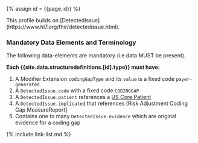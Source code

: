 
{% assign id = {{page.id}} %}
<div class="bg-info" markdown="1">
This profile builds on [DetectedIssue](https://www.hl7.org/fhir/detectedissue.html).

### Mandatory Data Elements and Terminology

The following data-elements are mandatory (i.e data MUST be present).

**Each {{site.data.structuredefinitions.[id].type}} must have:**

1. A Modifier Extension `codingGapType` and its `value` is a fixed code `payer-generated`
1. A `DetectedIssue.code` with a fixed code `CODINGGAP`
1. A `DetectedIssue.patient` references a [US Core Patient](http://hl7.org/fhir/us/core/STU3.1.1/StructureDefinition-us-core-patient.html)
1. A `DetectedIssue.implicated` that references [Risk Adjustment Coding Gap MeasureReport]
1. Contains one to many `DetectedIssue.evidence` which are original evidence for a coding gap
</div>


{% include link-list.md %}
